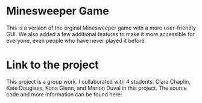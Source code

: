 # Minesweeper Game
This is a version of the orginal Minesweeper game with a more user-friendly GUI. We also added a few additional features to make it more accessible for everyone, even people who have never played it before. 

# Link to the project
This project is a group work. I collaborated with 4 students: Clara Chaplin, Kate Douglass, Kona Glenn, and Marion Duval in this project.
The source code and more information can be found here: 
